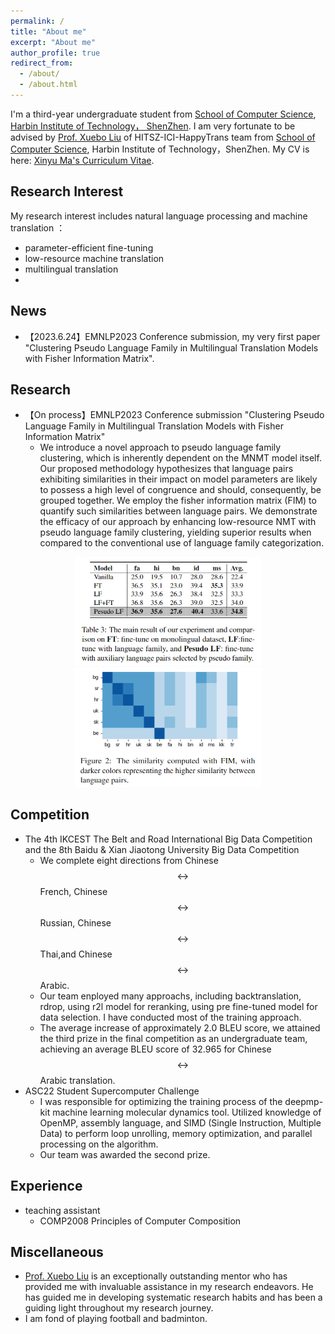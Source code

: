 ```yaml
---
permalink: /
title: "About me"
excerpt: "About me"
author_profile: true
redirect_from: 
  - /about/
  - /about.html
---
```


I'm a third-year undergraduate student from [School of Computer Science](http://cs.hitsz.edu.cn/), [Harbin Institute of Technology， ShenZhen](https://www.hitsz.edu.cn/index.html). I am very fortunate to be advised by [Prof. Xuebo Liu](https://sunbowliu.github.io/) of HITSZ-ICI-HappyTrans team from [School of Computer Science](http://cs.hitsz.edu.cn/), Harbin Institute of Technology，ShenZhen.
My CV is here: [Xinyu Ma's Curriculum Vitae](../assets/CV.pdf).
## Research Interest
My research interest includes natural language processing and machine translation ：
+  parameter-efficient fine-tuning
+  low-resource machine translation
+  multilingual translation
+  


## News 
+ 【2023.6.24】EMNLP2023 Conference submission, my very first paper "Clustering Pseudo Language Family in Multilingual Translation Models with Fisher Information Matrix".

## Research
+ 【On process】EMNLP2023 Conference submission "Clustering Pseudo Language Family in Multilingual Translation Models with Fisher Information Matrix"
  +  We introduce a novel approach to pseudo language family clustering, which is inherently dependent on the MNMT model itself. Our proposed methodology hypothesizes that language pairs exhibiting similarities in their impact on model parameters are likely to possess a high level of congruence and should, consequently, be grouped together. We employ the fisher information matrix (FIM) to quantify such similarities between language pairs. We demonstrate the efficacy of our approach by enhancing low-resource NMT with pseudo language family clustering, yielding superior results when compared to the conventional use of language family categorization.

<center class="half">
     <img src="emnlp23\main.png" width="300"/><img src="emnlp23\similarity.png" width="300"/>
</center>

## Competition
+ The 4th IKCEST The Belt and Road International Big Data Competition and the 8th Baidu & Xian Jiaotong University Big Data Competition
  + We complete eight directions from Chinese $$ \leftrightarrow $$ French, Chinese $$ \leftrightarrow $$ Russian, Chinese $$ \leftrightarrow $$ Thai,and Chinese $$ \leftrightarrow $$ Arabic.
  + Our team enployed many approachs, including backtranslation, rdrop, using r2l model for reranking, using pre fine-tuned model for data selection. I have conducted most of the training approach.
  + The average increase of approximately 2.0 BLEU score, we attained the third prize in the final competition as an undergraduate team, achieving an average BLEU
score of 32.965 for Chinese $$ \leftrightarrow $$ Arabic translation.
+ ASC22 Student Supercomputer Challenge
  + I was responsible for optimizing the training process of the deepmp-kit machine learning molecular dynamics tool. Utilized knowledge of OpenMP, assembly language, and SIMD (Single Instruction, Multiple Data) to perform loop unrolling, memory optimization, and parallel processing on the algorithm.
  + Our team was awarded the second prize.


## Experience
+ teaching assistant
  + COMP2008 Principles of Computer Composition

## Miscellaneous
+ [Prof. Xuebo Liu](https://sunbowliu.github.io/) is an exceptionally outstanding mentor who has provided me with invaluable assistance in my research endeavors. He has guided me in developing systematic research habits and has been a guiding light throughout my research journey.
+ I am fond of playing football and badminton.



